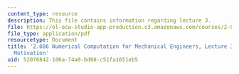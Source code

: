 ```yaml
---
content_type: resource
description: This file contains information regarding lecture 3.
file: https://ol-ocw-studio-app-production.s3.amazonaws.com/courses/2-086-numerical-computation-for-mechanical-engineers-spring-2013/52076842106a74a0bd08c51fa1651eb5_MIT2_086S13_lecture3.pdf
file_type: application/pdf
resourcetype: Document
title: '2.086 Numerical Computation for Mechanical Engineers, Lecture 3: Differentiation
  Motivation'
uid: 52076842-106a-74a0-bd08-c51fa1651eb5
---
```

